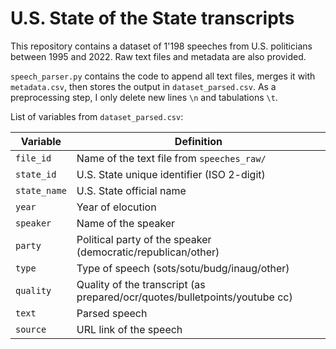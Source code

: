 # U.S. State of the State transcripts

This repository contains a dataset of 1'198 speeches from U.S. politicians between 1995 and 2022. Raw text files and metadata are also provided.

`speech_parser.py` contains the code to append all text files, merges it with `metadata.csv`, then stores the output in `dataset_parsed.csv`. As a preprocessing step, I only delete new lines `\n` and tabulations `\t`.

List of variables from `dataset_parsed.csv`:

Variable | Definition
-------|-----------
`file_id` | Name of the text file from `speeches_raw/`
`state_id` | U.S. State unique identifier (ISO 2-digit)
`state_name` | U.S. State official name
`year` | Year of elocution
`speaker` | Name of the speaker
`party` | Political party of the speaker (democratic/republican/other)
`type` | Type of speech (sots/sotu/budg/inaug/other)
`quality` | Quality of the transcript (as prepared/ocr/quotes/bulletpoints/youtube cc)
`text` | Parsed speech
`source` | URL link of the speech


